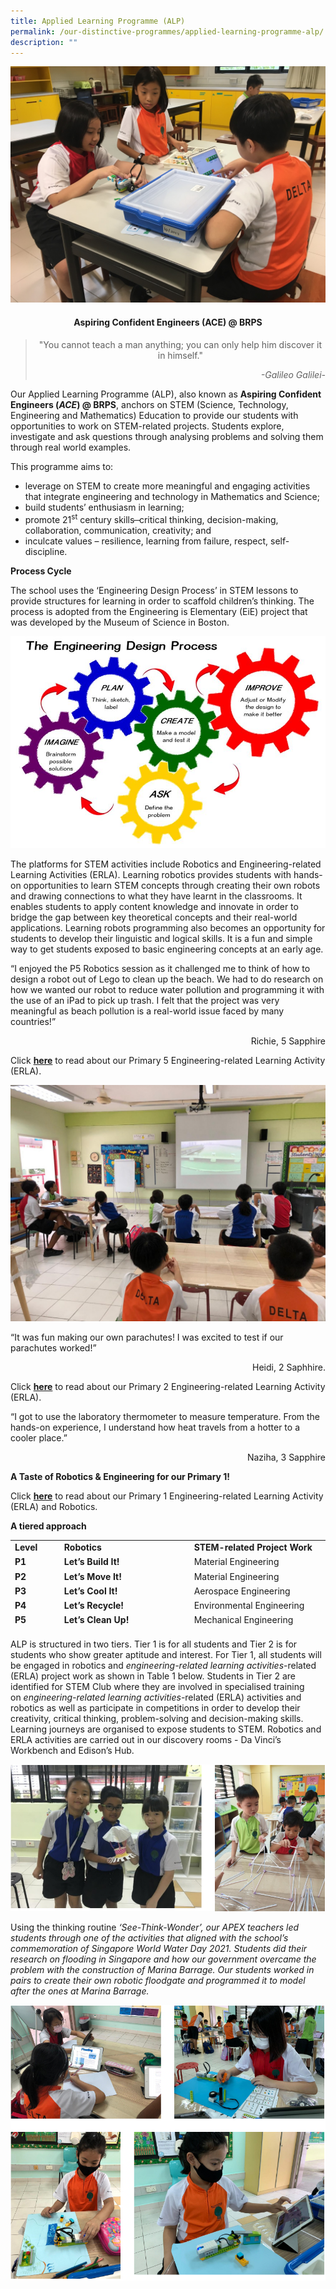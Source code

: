 ```yaml
---
title: Applied Learning Programme (ALP)
permalink: /our-distinctive-programmes/applied-learning-programme-alp/
description: ""
---
```

<img src="/images/Photo-1-6.jpg">
<h4 style="text-align: center;"><strong>Aspiring Confident Engineers (ACE) @ BRPS</strong></h4>
<blockquote>
<p style="text-align: center;">"You cannot teach a man anything; you can only help him discover it in himself."</p>
<p style="text-align: right;"><em>-Galileo Galilei-</em></p>
</blockquote>
<p>Our Applied Learning Programme (ALP), also known as&nbsp;<strong>Aspiring Confident Engineers (</strong><strong><em>ACE</em></strong><strong>) @ BRPS</strong>, anchors on STEM (Science, Technology, Engineering and Mathematics) Education to provide our students with opportunities to work on STEM-related projects. Students explore, investigate and ask questions through analysing problems and solving them through real world examples.</p>
<p>This programme aims to:</p>
<ul>
<li>leverage on STEM to create more meaningful and engaging activities that integrate engineering and technology in Mathematics and Science;</li>
<li>build students&rsquo; enthusiasm in learning;</li>
<li>promote 21<sup>st</sup>&nbsp;century skills ̶ critical thinking, decision-making, collaboration, communication, creativity; and</li>
<li>inculcate values &ndash; resilience, learning from failure, respect, self-discipline.</li>
</ul>
<p><strong>Process Cycle</strong></p>
<p>The school uses the &lsquo;Engineering Design Process&rsquo; in STEM lessons to provide structures for learning in order to scaffold children&rsquo;s thinking. The process is adopted from the Engineering is Elementary (EiE) project that was developed by the Museum of Science in Boston.</p>
<img src="/images/Capture-7.jpg">
<p>The platforms for STEM activities include Robotics and Engineering-related Learning Activities (ERLA). Learning robotics provides students with hands-on opportunities to learn STEM concepts through creating their own robots and drawing connections to what they have learnt in the classrooms. It enables students to apply content knowledge and innovate in order to bridge the gap between key theoretical concepts and their real-world applications. Learning robots programming also becomes an opportunity for students to develop their linguistic and logical skills. It is a fun and simple way to get students exposed to basic engineering concepts at an early age.</p>
<p>&ldquo;I enjoyed the P5 Robotics session as it challenged me to think of how to design a robot out of Lego to clean up the beach. We had to do research on how we wanted our robot to reduce water pollution and programming it with the use of an iPad to pick up trash. I felt that the project was very meaningful as beach pollution is a real-world issue faced by many countries!&rdquo;</p>
<p style="text-align: right;">Richie, 5 Sapphire</p>
<p>Click&nbsp;<strong><a href="/2021/04/28/engineering-related-learning-activities-erla-and-robotics/">here</a></strong>&nbsp;to read about our Primary 5 Engineering-related Learning Activity (ERLA).</p>
<img src="/images/ALP_2-1536x1152.jpg">
<p>&ldquo;It was fun making our own parachutes! I was excited to test if our parachutes worked!&rdquo;</p>
<p style="text-align: right;">Heidi, 2 Saphhire.</p>
<p>Click&nbsp;<strong><a href="https://blangahrisepri.moe.edu.sg/departments/junior-primary/">here</a></strong>&nbsp;to read about our Primary 2 Engineering-related Learning Activity (ERLA).</p>
<p>&ldquo;I got to use the laboratory thermometer to measure temperature. From the hands-on experience, I understand how heat travels from a hotter to a cooler place.&rdquo;</p>
<p style="text-align: right;">Naziha, 3 Sapphire</p>
<p><strong>A Taste of Robotics &amp; Engineering for our Primary 1!</strong></p>
<p>Click&nbsp;<strong><a href="https://blangahrisepri.moe.edu.sg/2021/10/06/a-taste-of-robotics-engineering-for-our-primary-1/">here</a></strong>&nbsp;to read about our Primary 1 Engineering-related Learning Activity (ERLA) and Robotics.</p>
<p><strong>A tiered approach</strong></p>

<table style="height: 144px;">
<tbody>
<tr style="height: 18px;">
<td style="height: 18px; width: 76px;"><strong>Level</strong></td>
<td style="height: 18px; width: 246px;"><strong>Robotics</strong></td>
<td style="height: 18px; width: 246px;"><strong>STEM-related Project Work</strong></td>
</tr>
<tr style="height: 18px;">
<td style="height: 18px; width: 76px;"><strong>P1</strong></td>
<td style="height: 18px; width: 246px;"><strong>Let&rsquo;s Build It!</strong></td>
<td style="height: 18px; width: 246px;">Material Engineering</td>
</tr>
<tr style="height: 18px;">
<td style="height: 18px; width: 76px;"><strong>P2</strong></td>
<td style="height: 18px; width: 246px;"><strong>Let&rsquo;s Move It!</strong></td>
<td style="height: 18px; width: 246px;">Material Engineering</td>
</tr>
<tr style="height: 18px;">
<td style="height: 18px; width: 76px;"><strong>P3</strong></td>
<td style="height: 18px; width: 246px;"><strong>Let&rsquo;s Cool It!</strong></td>
<td style="height: 18px; width: 246px;">Aerospace Engineering</td>
</tr>
<tr style="height: 18px;">
<td style="height: 18px; width: 76px;"><strong>P4</strong></td>
<td style="height: 18px; width: 246px;"><strong>Let&rsquo;s Recycle!</strong></td>
<td style="height: 18px; width: 246px;">Environmental Engineering</td>
</tr>
<tr style="height: 18px;">
<td style="height: 18px; width: 76px;"><strong>P5</strong></td>
<td style="height: 18px; width: 246px;"><strong>Let&rsquo;s Clean Up!</strong></td>
<td style="height: 18px; width: 246px;">Mechanical Engineering</td>
</tr>
<tr style="height: 18px;">
<td style="height: 18px; width: 76px;"><strong>P6</strong></td>
<td style="height: 18px; width: 246px;">&nbsp;</td>
<td style="height: 18px; width: 246px;">&nbsp;Material &amp; Civil Engineering</td>
</tr>
</tbody>
</table>
<p>ALP is structured in two tiers. Tier 1 is for all students and Tier 2 is for students who show greater aptitude and interest. For Tier 1, all students will be engaged in robotics and&nbsp;<em>engineering-related learning activities</em>-related (ERLA) project work as shown in Table 1 below. Students in Tier 2 are identified for STEM Club where they are involved in specialised training on&nbsp;<em>engineering-related learning activities</em>-related (ERLA) activities and robotics as well as participate in competitions in order to develop their creativity, critical thinking, problem-solving and decision-making skills. Learning journeys are organised to expose students to STEM. Robotics and ERLA activities are carried out in our discovery rooms - Da Vinci&rsquo;s Workbench and Edison&rsquo;s Hub.</p>

![](/images/alp1.png)

<p>Using the thinking routine&nbsp;<em>&lsquo;See-Think-Wonder&rsquo;, our APEX teachers led students through one of the activities that aligned with the school&rsquo;s commemoration of Singapore World Water Day 2021. Students did their research on flooding in Singapore and how our government overcame the problem with the construction of Marina Barrage. Our students worked in pairs to create their own robotic floodgate and programmed it to model after the ones at Marina Barrage.</em></p>

![](/images/alp2.png)